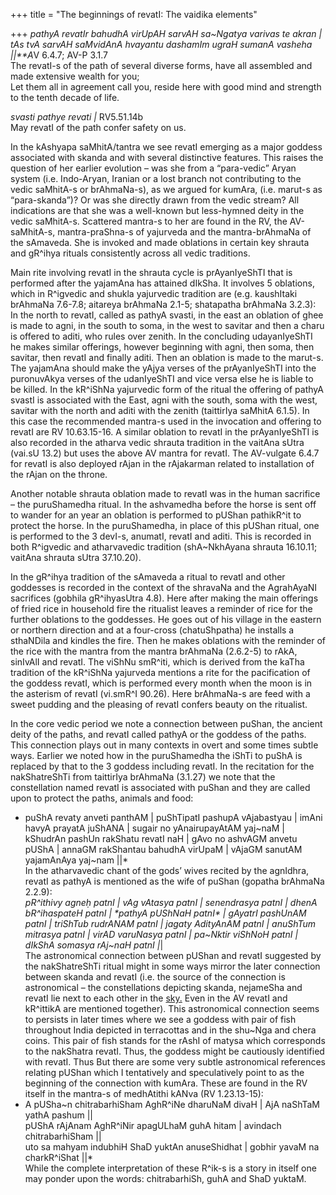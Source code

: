 +++
title = "The beginnings of revatI: The vaidika elements"

+++
*pathyA revatIr bahudhA virUpAH sarvAH sa\~Ngatya varivas te akran |  
tAs tvA sarvAH saMvidAnA hvayantu dashamIm ugraH sumanA vasheha ||**A*V
6.4.7; AV-P 3.1.7  
The revatI-s of the path of several diverse forms, have all assembled
and made extensive wealth for you;  
Let them all in agreement call you, reside here with good mind and
strength to the tenth decade of life.

*svasti pathye revati |* RV5.51.14b  
May revatI of the path confer safety on us.

In the kAshyapa saMhitA/tantra we see revatI emerging as a major goddess
associated with skanda and with several distinctive features. This
raises the question of her earlier evolution – was she from a
“para-vedic” Aryan system (i.e. Indo-Aryan, Iranian or a lost branch
not contributing to the vedic saMhitA-s or brAhmaNa-s), as we argued for
kumAra, (i.e. marut-s as “para-skanda”)? Or was she directly drawn from
the vedic stream? All indications are that she was a well-known but
less-hymned deity in the vedic saMhitA-s. Scattered mantra-s to her are
found in the RV, the AV-saMhitA-s, mantra-praShna-s of yajurveda and the
mantra-brAhmaNa of the sAmaveda. She is invoked and made oblations in
certain key shrauta and gR^ihya rituals consistently across all vedic
traditions.

Main rite involving revatI in the shrauta cycle is prAyanIyeShTI that is
performed after the yajamAna has attained dIkSha. It involves 5
oblations, which in R^igvedic and shukla yajurvedic tradition are (e.g.
kaushItaki brAhmaNa 7.6-7.8; aitareya brAhmaNa 2.1-5; shatapatha
brAhmaNa 3.2.3): In the north to revatI, called as pathyA svasti, in the
east an oblation of ghee is made to agni, in the south to soma, in the
west to savitar and then a charu is offered to aditi, who rules over
zenith. In the concluding udayanIyeShTI he makes similar offerings,
however beginning with agni, then soma, then savitar, then revatI and
finally aditi. Then an oblation is made to the marut-s. The yajamAna
should make the yAjya verses of the prAyanIyeShTI into the puronuvAkya
verses of the udanIyeShTI and vice versa else he is liable to be killed.
In the kR^iShNa yajurvedic form of the ritual the offering of pathyA
svastI is associated with the East, agni with the south, soma with the
west, savitar with the north and aditi with the zenith (taittirIya
saMhitA 6.1.5). In this case the recommended mantra-s used in the
invocation and offering to revatI are RV 10.63.15-16. A similar oblation
to revatI in the prAyanIyeShTI is also recorded in the atharva vedic
shrauta tradition in the vaitAna sUtra (vai.sU 13.2) but uses the above
AV mantra for revatI. The AV-vulgate 6.4.7 for revatI is also deployed
rAjan in the rAjakarman related to installation of the rAjan on the
throne.

Another notable shrauta oblation made to revatI was in the human
sacrifice – the puruShamedha ritual. In the ashvamedha before the horse
is sent off to wander for an year an oblation is performed to pUShan
pathikR^it to protect the horse. In the puruShamedha, in place of this
pUShan ritual, one is performed to the 3 devI-s, anumatI, revatI and
aditi. This is recorded in both R^igvedic and atharvavedic tradition
(shA\~NkhAyana shrauta 16.10.11; vaitAna shrauta sUtra 37.10.20).

In the gR^ihya tradition of the sAmaveda a ritual to revatI and other
goddesses is recorded in the context of the shravaNa and the AgrahAyaNI
sacrifices (gobhila gR^ihyasUtra 4.8). Here after making the main
offerings of fried rice in household fire the ritualist leaves a
reminder of rice for the further oblations to the goddesses. He goes out
of his village in the eastern or northern direction and at a four-cross
(chatuShpatha) he installs a sthaNDila and kindles the fire. Then he
makes oblations with the reminder of the rice with the mantra from the
mantra brAhmaNa (2.6.2-5) to rAkA, sinIvAlI and revatI. The viShNu
smR^iti, which is derived from the kaTha tradition of the kR^iShNa
yajurveda mentions a rite for the pacification of the goddess revatI,
which is performed every month when the moon is in the asterism of
revatI (vi.smR^I 90.26). Here brAhmaNa-s are feed with a sweet pudding
and the pleasing of revatI confers beauty on the ritualist.

In the core vedic period we note a connection between puShan, the
ancient deity of the paths, and revatI called pathyA or the goddess of
the paths. This connection plays out in many contexts in overt and some
times subtle ways. Earlier we noted how in the puruShamedha the iShTi to
puShA is replaced by that to the 3 goddess including revatI. In the
recitation for the nakShatreShTi from taittirIya brAhmaNa (3.1.27) we
note that the constellation named revatI is associated with puShan and
they are called upon to protect the paths, animals and food:  
* puShA revaty anveti panthAM | puShTipatI pashupA vAjabastyau | imAni
havyA prayatA juShANA | sugair no yAnairupayAtAM yaj\~naM | kShudrAn
pashUn rakShatu revatI naH | gAvo no ashvAGM anvetu pUShA | annaGM
rakShantau bahudhA virUpaM | vAjaGM sanutAM yajamAnAya yaj\~nam ||*  
In the atharvavedic chant of the gods’ wives recited by the agnIdhra,
revatI as pathyA is mentioned as the wife of puShan (gopatha brAhmaNa
2.2.9):  
*pR^ithivy agneḥ patnI | vAg vAtasya patnI | senendrasya patnI | dhenA
bR^ihaspateH patnI | \*pathyA pUShNaH patnI\* | gAyatrI pashUnAM patnI |
triShTub rudrANAM patnI | jagaty AdityAnAM patnI | anuShTum mitrasya
patnI | virAD varuNasya patnI | pa\~Nktir viShNoH patnI | dIkShA somasya
rAj\~naH patnI |*|  
The astronomical connection between pUShan and revatI suggested by the
nakShatreShTi ritual might in some ways mirror the later connection
between skanda and revatI (i.e. the source of the connection is
astronomical – the constellations depicting skanda, nejameSha and revatI
lie next to each other in the
[sky.](http://photos1.blogger.com/photoInclude/x/blogger2/6438/855/1600/418809/nakShatra_nyAsa1.png) [ ](http://photos1.blogger.com/photoInclude/x/blogger2/6438/855/1600/418809/nakShatra_nyAsa1.png)Even
in the AV revatI and kR^ittikA are mentioned together). This
astronomical connection seems to persists in later times where we see a
goddess with pair of fish throughout India depicted in terracottas and
in the shu\~Nga and chera coins. This pair of fish stands for the rAshI
of matysa which corresponds to the nakShatra revatI. Thus, the goddess
might be cautiously identified with revatI. Thus But there are some very
subtle astronomical references relating pUShan which I tentatively and
speculatively point to as the beginning of the connection with kumAra.
These are found in the RV itself in the mantra-s of medhAtithi kANva (RV
1.23.13-15):  
* A pUSha\~n chitrabarhiSham AghR^iNe dharuNaM divaH | AjA naShTaM yathA
pashum ||  
pUShA rAjAnam AghR^iNir apagULhaM guhA hitam | avindach chitrabarhiSham
||  
uto sa mahyam indubhiH ShaD yuktAn anuseShidhat | gobhir yavaM na
charkR^iShat ||*  
While the complete interpretation of these R^ik-s is a story in itself
one may ponder upon the words: chitrabarhiSh, guhA and ShaD yuktaM.
